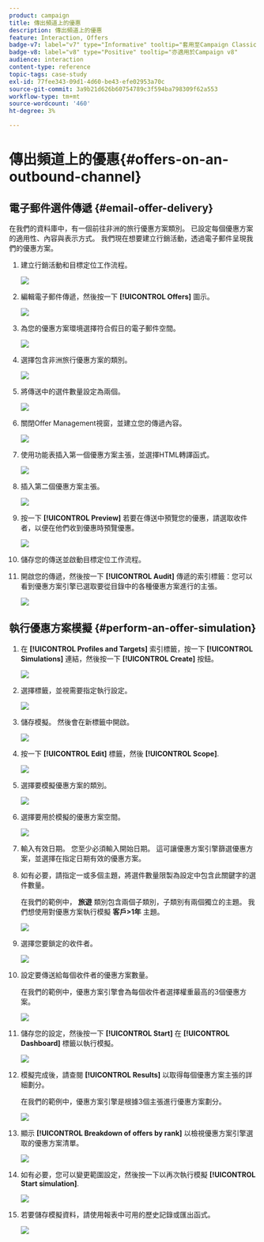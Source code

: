 ```yaml
---
product: campaign
title: 傳出頻道上的優惠
description: 傳出頻道上的優惠
feature: Interaction, Offers
badge-v7: label="v7" type="Informative" tooltip="套用至Campaign Classic v7"
badge-v8: label="v8" type="Positive" tooltip="亦適用於Campaign v8"
audience: interaction
content-type: reference
topic-tags: case-study
exl-id: 77fee343-09d1-4d60-be43-efe02953a70c
source-git-commit: 3a9b21d626b60754789c3f594ba798309f62a553
workflow-type: tm+mt
source-wordcount: '460'
ht-degree: 3%

---
```


# 傳出頻道上的優惠{#offers-on-an-outbound-channel}



## 電子郵件選件傳遞 {#email-offer-delivery}

在我們的資料庫中，有一個前往非洲的旅行優惠方案類別。 已設定每個優惠方案的適用性、內容與表示方式。 我們現在想要建立行銷活動，透過電子郵件呈現我們的優惠方案。

1. 建立行銷活動和目標定位工作流程。

   ![](assets/offer_delivery_example_001.png)

1. 編輯電子郵件傳遞，然後按一下 **[!UICONTROL Offers]** 圖示。

   ![](assets/offer_delivery_example_002.png)

1. 為您的優惠方案環境選擇符合假日的電子郵件空間。

   ![](assets/offer_delivery_example_003.png)

1. 選擇包含非洲旅行優惠方案的類別。

   ![](assets/offer_delivery_example_004.png)

1. 將傳送中的選件數量設定為兩個。

   ![](assets/offer_delivery_example_005.png)

1. 關閉Offer Management視窗，並建立您的傳遞內容。

   ![](assets/offer_delivery_example_006.png)

1. 使用功能表插入第一個優惠方案主張，並選擇HTML轉譯函式。

   ![](assets/offer_delivery_example_007.png)

1. 插入第二個優惠方案主張。

   ![](assets/offer_delivery_example_008.png)

1. 按一下 **[!UICONTROL Preview]** 若要在傳送中預覽您的優惠，請選取收件者，以便在他們收到優惠時預覽優惠。

   ![](assets/offer_delivery_example_009.png)

1. 儲存您的傳送並啟動目標定位工作流程。
1. 開啟您的傳遞，然後按一下 **[!UICONTROL Audit]** 傳遞的索引標籤：您可以看到優惠方案引擎已選取要從目錄中的各種優惠方案進行的主張。

   ![](assets/offer_delivery_example_010.png)

## 執行優惠方案模擬 {#perform-an-offer-simulation}

1. 在 **[!UICONTROL Profiles and Targets]** 索引標籤，按一下 **[!UICONTROL Simulations]** 連結，然後按一下 **[!UICONTROL Create]** 按鈕。

   ![](assets/offer_simulation_001.png)

1. 選擇標籤，並視需要指定執行設定。

   ![](assets/offer_simulation_example_002.png)

1. 儲存模擬。 然後會在新標籤中開啟。

   ![](assets/offer_simulation_example_003.png)

1. 按一下 **[!UICONTROL Edit]** 標籤，然後 **[!UICONTROL Scope]**.

   ![](assets/offer_simulation_example_004.png)

1. 選擇要模擬優惠方案的類別。

   ![](assets/offer_simulation_example_005.png)

1. 選擇要用於模擬的優惠方案空間。

   ![](assets/offer_simulation_example_006.png)

1. 輸入有效日期。 您至少必須輸入開始日期。 這可讓優惠方案引擎篩選優惠方案，並選擇在指定日期有效的優惠方案。
1. 如有必要，請指定一或多個主題，將選件數量限製為設定中包含此關鍵字的選件數量。

   在我們的範例中， **旅遊** 類別包含兩個子類別，子類別有兩個獨立的主題。 我們想使用對優惠方案執行模擬 **客戶>1年** 主題。

   ![](assets/offer_simulation_example_007.png)

1. 選擇您要鎖定的收件者。

   ![](assets/offer_simulation_example_008.png)

1. 設定要傳送給每個收件者的優惠方案數量。

   在我們的範例中，優惠方案引擎會為每個收件者選擇權重最高的3個優惠方案。

   ![](assets/offer_simulation_example_009.png)

1. 儲存您的設定，然後按一下 **[!UICONTROL Start]** 在 **[!UICONTROL Dashboard]** 標籤以執行模擬。

   ![](assets/offer_simulation_example_010.png)

1. 模擬完成後，請查閱 **[!UICONTROL Results]** 以取得每個優惠方案主張的詳細劃分。

   在我們的範例中，優惠方案引擎是根據3個主張進行優惠方案劃分。

   ![](assets/offer_simulation_example_011.png)

1. 顯示 **[!UICONTROL Breakdown of offers by rank]** 以檢視優惠方案引擎選取的優惠方案清單。

   ![](assets/offer_simulation_example_012.png)

1. 如有必要，您可以變更範圍設定，然後按一下以再次執行模擬 **[!UICONTROL Start simulation]**.

   ![](assets/offer_simulation_example_010.png)

1. 若要儲存模擬資料，請使用報表中可用的歷史記錄或匯出函式。

   ![](assets/offer_simulation_example_013.png)
